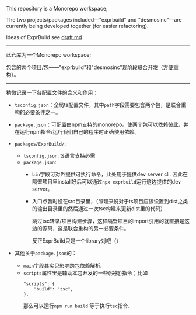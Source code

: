 This repository is a Monorepo workspace;

The two projects/packages included—"exprbuild" and "desmosinc"—are currently being developed together (for easier refactoring).

Ideas of ExprBuild see [draft.md](packages/ExprBuild/draft.md)

---
此仓库为一个Monorepo workspace; 

包含的两个项目/包——"exprbuild"和"desmosinc"现阶段联合开发（方便重构）。

---

稍微记录一下各配置文件的含义和作用：

- `tsconfig.json`：全局ts配置文件，其中`path`字段需要包含两个包，是联合重构的必要条件之一。
- `package.json`：可配置由npm支持的monorepo。使两个包可以依赖彼此，并在运行npm指令/运行我们自己的程序时正确使用依赖。
- `packages/ExprBuild/`:
	- `tsconfig.json`: ts语言支持必需
	- `package.json`: 
		- `bin`字段可对外提供可执行命令，此处用于提供dev server cli. 因此在隔壁项目里install好后可以通过`npx exprbuild`运行这边提供的dev server。
		- 入口点暂时设在src目录里，（照理来说对于ts项目应该设置到dist之类的输出目录里的然后通过一次tsc构建来更新dist里的代码）
			
			跳过tsc转录/项目构建步骤，这样隔壁项目的import引用的就直接是这边的源码，这是联合重构的另一必要条件。
			
			反正ExprBuild只是一个library对吧（）

- 其他关于`package.json`的：
	- `main`字段其实只影响跨包依赖解析.
	- `scripts`属性里是辅助本包开发的一些(快捷)指令；比如
		```
  		"scripts": {
      		"build": "tsc",
  		},
		```
		那么可以运行`npm run build` 等于执行`tsc`指令.
